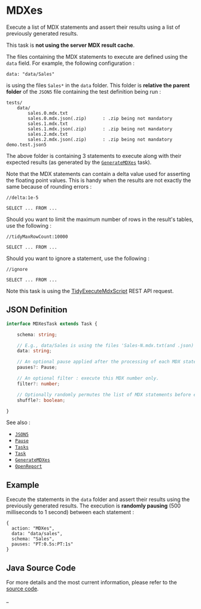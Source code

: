 # MDXes

Execute a list of MDX statements and assert their results using a list of previously generated results.

This task is **not using the server MDX result cache**.

The files containing the MDX statements to execute are defined using the `data` field. For example, the following
configuration :

    data: "data/Sales"

is using the files `Sales*` in the `data` folder. This folder is **relative the parent folder** of the `JSON5` file
containing the test definition being run :

    tests/
        data/
            sales.0.mdx.txt
            sales.0.mdx.json(.zip)      : .zip being not mandatory
            sales.1.mdx.txt
            sales.1.mdx.json(.zip)      : .zip being not mandatory
            sales.2.mdx.txt
            sales.2.mdx.json(.zip)      : .zip being not mandatory
    demo.test.json5

The above folder is containing 3 statements to execute along with their expected results (as generated by the
[`GenerateMDXes`](./GenerateMDXes.md) task).

Note that the MDX statements can contain a delta value used for asserting the floating point values. This is
handy when the results are not exactly the same because of rounding errors :

```
//delta:1e-5

SELECT ... FROM ...
```

Should you want to limit the maximum number of rows in the result's tables, use the following :

```
//tidyMaxRowCount:10000

SELECT ... FROM ...
```

Should you want to ignore a statement, use the following :

```
//ignore

SELECT ... FROM ...
```

Note this task is using the [TidyExecuteMdxScript](https://doc.iccube.com/?ic3topic=server.api.TidyExecuteMdxScript)
REST API request.

## JSON Definition

```typescript
interface MDXesTask extends Task {

    schema: string;

    // E.g., data/Sales is using the files 'Sales-N.mdx.txt(and .json)' into the 'data' folder.
    data: string;

    // An optional pause applied after the processing of each MDX statement.
    pauses?: Pause;

    // An optional filter : execute this MDX number only.
    filter?: number;

    // Optionally randomly permutes the list of MDX statements before executing them.
    shuffle?: boolean;

}
```

See also :

- [`JSON5`](../JSON5.md)
- [`Pause`](../Pause.md)
- [`Tasks`](../Tasks.md)
- [`Task`](../Task.md)
- [`GenerateMDXes`](./GenerateMDXes.md)
- [`OpenReport`](./OpenReport.md)

## Example

Execute the statements in the `data` folder and assert their results using the previously generated results.
The execution is **randomly pausing** (500 milliseconds to 1 second) between each statement :

```json5
{
  action: "MDXes",
  data: "data/sales",
  schema: "Sales",
  pauses: "PT:0.5s:PT:1s"
}
```

## Java Source Code

For more details and the most current information, please refer to
the [source code](../../../../src/main/java/ic3/analyticsops/test/task/mdx/AOMDXesTask.java).

_
